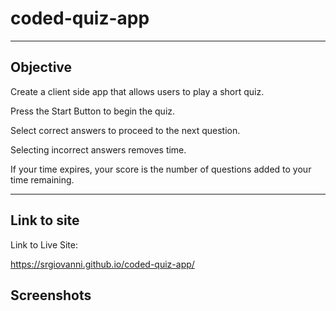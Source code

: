 # coded-quiz-app

---

## Objective

Create a client side app that allows users to play a short quiz.

Press the Start Button to begin the quiz.

Select correct answers to proceed to the next question.

Selecting incorrect answers removes time.

If your time expires, your score is the number of questions added to your time remaining.

---

## Link to site

Link to Live Site:

https://srgiovanni.github.io/coded-quiz-app/

## Screenshots
